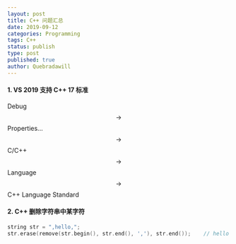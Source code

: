```yaml
---
layout: post
title: C++ 问题汇总
date: 2019-09-12
categories: Programming
tags: C++
status: publish
type: post
published: true
author: Quebradawill
---
```


#### 1. VS 2019 支持 C++ 17 标准

Debug $$\to$$ Properties... $$\to$$ C/C++ $$\to$$ Language $$\to$$ C++ Language Standard

#### 2. C++ 删除字符串中某字符

```C++
string str = ",hello,";
str.erase(remove(str.begin(), str.end(), ','), str.end());    // hello
```

